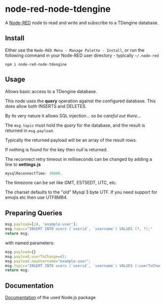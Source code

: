 node-red-node-tdengine
========================
A <a href="http://nodered.org" target="_new">Node-RED</a> node to read and write and subscribe to a TDengine database.

Install
-------

Either use the `Node-RED Menu - Manage Palette - Install`, or run the following command in your Node-RED user directory - typically `~/.node-red`

    npm i node-red-node-tdengine


Usage
-----

Allows basic access to a TDengine database.

This node uses the **query** operation against the configured database. This does allow both INSERTS and DELETES.

By its very nature it allows SQL injection... so *be careful out there...*

The `msg.topic` must hold the *query* for the database, and the result is returned in `msg.payload`.

Typically the returned payload will be an array of the result rows.

If nothing is found for the key then *null* is returned.

The reconnect retry timeout in milliseconds can be changed by adding a line to **settings.js**
```javascript
mysqlReconnectTime: 30000,
```

The timezone can be set like GMT, EST5EDT, UTC, etc.

The charset defaults to the "old" Mysql 3 byte UTF. If you need support for emojis etc then use UTF8MB4.


Preparing Queries
-----
```javascript
msg.payload=[24, 'example-user'];
msg.topic="INSERT INTO users (`userid`, `username`) VALUES (?, ?);"
return msg;
```

with named parameters:

```javascript
msg.payload={}
msg.payload.userToChange=42;
msg.payload.newUsername="example-user";
msg.topic="INSERT INTO users (`userid`, `username`) VALUES (:userToChange, :newUsername) ON DUPLICATE KEY UPDATE `username`=:newUsername;"
return msg;
```

Documentation
-----
 
<a href="https://www.npmjs.com/package/tdengine" target="_new">Documentation</a> of the used Node.js package    
